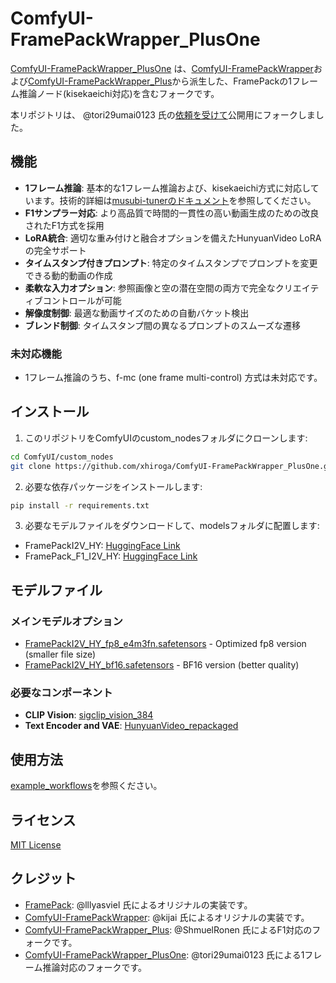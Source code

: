 # ComfyUI-FramePackWrapper_PlusOne

[ComfyUI-FramePackWrapper_PlusOne](https://github.com/tori29umai0123/ComfyUI-FramePackWrapper_PlusOne) は、[ComfyUI-FramePackWrapper](https://github.com/kijai/ComfyUI-FramePackWrapper)および[ComfyUI-FramePackWrapper_Plus](https://github.com/ShmuelRonen/ComfyUI-FramePackWrapper_Plus)から派生した、FramePackの1フレーム推論ノード(kisekaeichi対応)を含むフォークです。

本リポジトリは、 @tori29umai0123 氏の[依頼を受けて](https://x.com/tori29umai/status/1928692381735432320)公開用にフォークしました。

## 機能

- **1フレーム推論**: 基本的な1フレーム推論および、kisekaeichi方式に対応しています。技術的詳細は[musubi-tunerのドキュメント](https://github.com/kohya-ss/musubi-tuner/blob/main/docs/framepack_1f.md)を参照してください。
- **F1サンプラー対応**: より高品質で時間的一貫性の高い動画生成のための改良されたF1方式を採用
- **LoRA統合**: 適切な重み付けと融合オプションを備えたHunyuanVideo LoRAの完全サポート
- **タイムスタンプ付きプロンプト**: 特定のタイムスタンプでプロンプトを変更できる動的動画の作成
- **柔軟な入力オプション**: 参照画像と空の潜在空間の両方で完全なクリエイティブコントロールが可能
- **解像度制御**: 最適な動画サイズのための自動バケット検出
- **ブレンド制御**: タイムスタンプ間の異なるプロンプトのスムーズな遷移

### 未対応機能

- 1フレーム推論のうち、f-mc (one frame multi-control) 方式は未対応です。

## インストール

1. このリポジトリをComfyUIのcustom_nodesフォルダにクローンします:
```bash
cd ComfyUI/custom_nodes
git clone https://github.com/xhiroga/ComfyUI-FramePackWrapper_PlusOne.git
```

2. 必要な依存パッケージをインストールします:
```bash
pip install -r requirements.txt
```

3. 必要なモデルファイルをダウンロードして、modelsフォルダに配置します:
- FramePackI2V_HY: [HuggingFace Link](https://huggingface.co/lllyasviel/FramePackI2V_HY)
- FramePack_F1_I2V_HY: [HuggingFace Link](https://huggingface.co/lllyasviel/FramePack_F1_I2V_HY_20250503)

## モデルファイル

### メインモデルオプション
- [FramePackI2V_HY_fp8_e4m3fn.safetensors](https://huggingface.co/Kijai/HunyuanVideo_comfy/blob/main/FramePackI2V_HY_fp8_e4m3fn.safetensors) - Optimized fp8 version (smaller file size)
- [FramePackI2V_HY_bf16.safetensors](https://huggingface.co/Kijai/HunyuanVideo_comfy/blob/main/FramePackI2V_HY_bf16.safetensors) - BF16 version (better quality)

### 必要なコンポーネント
- **CLIP Vision**: [sigclip_vision_384](https://huggingface.co/Comfy-Org/sigclip_vision_384/tree/main)
- **Text Encoder and VAE**: [HunyuanVideo_repackaged](https://huggingface.co/Comfy-Org/HunyuanVideo_repackaged/tree/main/split_files)

## 使用方法

[example_workflows](./example_workflows)を参照ください。

## ライセンス

[MIT License](LICENSE)

## クレジット

- [FramePack](https://github.com/lllyasviel/FramePack): @lllyasviel 氏によるオリジナルの実装です。
- [ComfyUI-FramePackWrapper](https://github.com/kijai/ComfyUI-FramePackWrapper): @kijai 氏によるオリジナルの実装です。
- [ComfyUI-FramePackWrapper_Plus](https://github.com/ShmuelRonen/ComfyUI-FramePackWrapper_Plus): @ShmuelRonen 氏によるF1対応のフォークです。
- [ComfyUI-FramePackWrapper_PlusOne](https://github.com/tori29umai0123/ComfyUI-FramePackWrapper_PlusOne): @tori29umai0123 氏による1フレーム推論対応のフォークです。
